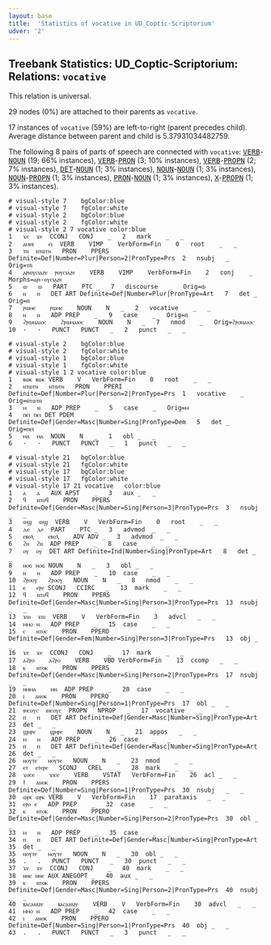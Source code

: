 ```yaml
---
layout: base
title:  'Statistics of vocative in UD_Coptic-Scriptorium'
udver: '2'
---
```


## Treebank Statistics: UD_Coptic-Scriptorium: Relations: `vocative`

This relation is universal.

29 nodes (0%) are attached to their parents as `vocative`.

17 instances of `vocative` (59%) are left-to-right (parent precedes child).
Average distance between parent and child is 5.37931034482759.

The following 8 pairs of parts of speech are connected with `vocative`: <tt><a href="cop_scriptorium-pos-VERB.html">VERB</a></tt>-<tt><a href="cop_scriptorium-pos-NOUN.html">NOUN</a></tt> (19; 66% instances), <tt><a href="cop_scriptorium-pos-VERB.html">VERB</a></tt>-<tt><a href="cop_scriptorium-pos-PRON.html">PRON</a></tt> (3; 10% instances), <tt><a href="cop_scriptorium-pos-VERB.html">VERB</a></tt>-<tt><a href="cop_scriptorium-pos-PROPN.html">PROPN</a></tt> (2; 7% instances), <tt><a href="cop_scriptorium-pos-DET.html">DET</a></tt>-<tt><a href="cop_scriptorium-pos-NOUN.html">NOUN</a></tt> (1; 3% instances), <tt><a href="cop_scriptorium-pos-NOUN.html">NOUN</a></tt>-<tt><a href="cop_scriptorium-pos-NOUN.html">NOUN</a></tt> (1; 3% instances), <tt><a href="cop_scriptorium-pos-NOUN.html">NOUN</a></tt>-<tt><a href="cop_scriptorium-pos-PROPN.html">PROPN</a></tt> (1; 3% instances), <tt><a href="cop_scriptorium-pos-PRON.html">PRON</a></tt>-<tt><a href="cop_scriptorium-pos-NOUN.html">NOUN</a></tt> (1; 3% instances), <tt><a href="cop_scriptorium-pos-X.html">X</a></tt>-<tt><a href="cop_scriptorium-pos-PROPN.html">PROPN</a></tt> (1; 3% instances).


~~~ conllu
# visual-style 7	bgColor:blue
# visual-style 7	fgColor:white
# visual-style 2	bgColor:blue
# visual-style 2	fgColor:white
# visual-style 2 7 vocative	color:blue
1	ϫⲉ	ϫⲉ	CCONJ	CONJ	_	2	mark	_	_
2	ⲁⲙⲏⲓ	ⲉⲓ	VERB	VIMP	VerbForm=Fin	0	root	_	_
3	ⲧⲛ	ⲛⲧⲱⲧⲛ	PRON	PPERS	Definite=Def|Number=Plur|Person=2|PronType=Prs	2	nsubj	_	Orig=ⲧⲛ̄
4	ⲁⲣⲓⲑⲩⲥⲓⲁⲍⲉ	ⲣⲑⲩⲥⲓⲁⲍⲉ	VERB	VIMP	VerbForm=Fin	2	conj	_	Morphs=ⲁⲣⲓ-ⲑⲩⲥⲓⲁⲍⲉ
5	ⲱ	ⲱ	PART	PTC	_	7	discourse	_	Orig=ⲱ̄
6	ⲛ	ⲡ	DET	ART	Definite=Def|Number=Plur|PronType=Art	7	det	_	Orig=ⲛ̄
7	ⲣⲱⲙⲉ	ⲣⲱⲙⲉ	NOUN	N	_	2	vocative	_	_
8	ⲛ	ⲛ	ADP	PREP	_	9	case	_	Orig=ⲛ̄
9	ϩⲣⲱⲙⲁⲓⲟⲥ	ϩⲣⲱⲙⲁⲓⲟⲥ	NOUN	N	_	7	nmod	_	Orig=ϩⲣⲟⲙⲁⲓⲟⲥ
10	·	·	PUNCT	PUNCT	_	2	punct	_	_

~~~


~~~ conllu
# visual-style 2	bgColor:blue
# visual-style 2	fgColor:white
# visual-style 1	bgColor:blue
# visual-style 1	fgColor:white
# visual-style 1 2 vocative	color:blue
1	ⲃⲱⲕ	ⲃⲱⲕ	VERB	V	VerbForm=Fin	0	root	_	_
2	ⲛⲧⲱⲧⲛ	ⲛⲧⲱⲧⲛ	PRON	PPERI	Definite=Def|Number=Plur|Person=2|PronType=Prs	1	vocative	_	Orig=ⲛ̇ⲧⲱⲧⲛ̇
3	ⲙ	ⲛ	ADP	PREP	_	5	case	_	Orig=ⲙ̇
4	ⲡⲉⲓ	ⲡⲉⲓ	DET	PDEM	Definite=Def|Gender=Masc|Number=Sing|PronType=Dem	5	det	_	Orig=ⲡⲉⲓ̇
5	ⲙⲁ	ⲙⲁ	NOUN	N	_	1	obl	_	_
6	·	·	PUNCT	PUNCT	_	1	punct	_	_

~~~


~~~ conllu
# visual-style 21	bgColor:blue
# visual-style 21	fgColor:white
# visual-style 17	bgColor:blue
# visual-style 17	fgColor:white
# visual-style 17 21 vocative	color:blue
1	ⲁ	ⲁ	AUX	APST	_	3	aux	_	_
2	ϥ	ⲛⲧⲟϥ	PRON	PPERS	Definite=Def|Gender=Masc|Number=Sing|Person=3|PronType=Prs	3	nsubj	_	_
3	ⲱϣ	ⲱϣ	VERB	V	VerbForm=Fin	0	root	_	_
4	ⲇⲉ	ⲇⲉ	PART	PTC	_	3	advmod	_	_
5	ⲉⲃⲟⲗ	ⲉⲃⲟⲗ	ADV	ADV	_	3	advmod	_	_
6	ϩⲛ	ϩⲛ	ADP	PREP	_	8	case	_	_
7	ⲟⲩ	ⲟⲩ	DET	ART	Definite=Ind|Number=Sing|PronType=Art	8	det	_	_
8	ⲛⲟϭ	ⲛⲟϭ	NOUN	N	_	3	obl	_	_
9	ⲛ	ⲛ	ADP	PREP	_	10	case	_	_
10	ϩⲣⲟⲟⲩ	ϩⲣⲟⲟⲩ	NOUN	N	_	8	nmod	_	_
11	ⲉ	ⲉⲣⲉ	SCONJ	CCIRC	_	13	mark	_	_
12	ϥ	ⲛⲧⲟϥ	PRON	PPERS	Definite=Def|Gender=Masc|Number=Sing|Person=3|PronType=Prs	13	nsubj	_	_
13	ϫⲱ	ϫⲱ	VERB	V	VerbForm=Fin	3	advcl	_	_
14	ⲙⲙⲟ	ⲛ	ADP	PREP	_	15	case	_	_
15	ⲥ	ⲛⲧⲟⲥ	PRON	PPERO	Definite=Def|Gender=Fem|Number=Sing|Person=3|PronType=Prs	13	obj	_	_
16	ϫⲉ	ϫⲉ	CCONJ	CONJ	_	17	mark	_	_
17	ⲁϩⲣⲟ	ⲁϩⲣⲟ	VERB	VBD	VerbForm=Fin	13	ccomp	_	_
18	ⲕ	ⲛⲧⲟⲕ	PRON	PPERS	Definite=Def|Gender=Masc|Number=Sing|Person=2|PronType=Prs	17	nsubj	_	_
19	ⲛⲙⲙⲁ	ⲙⲛ	ADP	PREP	_	20	case	_	_
20	ⲓ	ⲁⲛⲟⲕ	PRON	PPERO	Definite=Def|Number=Sing|Person=1|PronType=Prs	17	obl	_	_
21	ⲓⲏⲥⲟⲩⲥ	ⲓⲏⲥⲟⲩⲥ	PROPN	NPROP	_	17	vocative	_	_
22	ⲡ	ⲡ	DET	ART	Definite=Def|Gender=Masc|Number=Sing|PronType=Art	23	det	_	_
23	ϣⲏⲣⲉ	ϣⲏⲣⲉ	NOUN	N	_	21	appos	_	_
24	ⲙ	ⲛ	ADP	PREP	_	26	case	_	_
25	ⲡ	ⲡ	DET	ART	Definite=Def|Gender=Masc|Number=Sing|PronType=Art	26	det	_	_
26	ⲛⲟⲩⲧⲉ	ⲛⲟⲩⲧⲉ	NOUN	N	_	23	nmod	_	_
27	ⲉⲧ	ⲉⲧⲉⲣⲉ	SCONJ	CREL	_	28	mark	_	_
28	ϫⲟⲥⲉ	ϫⲓⲥⲉ	VERB	VSTAT	VerbForm=Fin	26	acl	_	_
29	ϯ	ⲁⲛⲟⲕ	PRON	PPERS	Definite=Def|Number=Sing|Person=1|PronType=Prs	30	nsubj	_	_
30	ⲱⲣⲕ	ⲱⲣⲕ	VERB	V	VerbForm=Fin	17	parataxis	_	_
31	ⲉⲣⲟ	ⲉ	ADP	PREP	_	32	case	_	_
32	ⲕ	ⲛⲧⲟⲕ	PRON	PPERO	Definite=Def|Gender=Masc|Number=Sing|Person=2|PronType=Prs	30	obl	_	_
33	ⲙ	ⲛ	ADP	PREP	_	35	case	_	_
34	ⲡ	ⲡ	DET	ART	Definite=Def|Gender=Masc|Number=Sing|PronType=Art	35	det	_	_
35	ⲛⲟⲩⲧⲉ	ⲛⲟⲩⲧⲉ	NOUN	N	_	30	obl	_	_
36	.	.	PUNCT	PUNCT	_	30	punct	_	_
37	ϫⲉ	ϫⲉ	CCONJ	CONJ	_	40	mark	_	_
38	ⲛⲛⲉ	ⲛⲛⲉ	AUX	ANEGOPT	_	40	aux	_	_
39	ⲕ	ⲛⲧⲟⲕ	PRON	PPERS	Definite=Def|Gender=Masc|Number=Sing|Person=2|PronType=Prs	40	nsubj	_	_
40	ⲃⲁⲥⲁⲛⲓⲍⲉ	ⲃⲁⲥⲁⲛⲓⲍⲉ	VERB	V	VerbForm=Fin	30	advcl	_	_
41	ⲙⲙⲟ	ⲛ	ADP	PREP	_	42	case	_	_
42	ⲓ	ⲁⲛⲟⲕ	PRON	PPERO	Definite=Def|Number=Sing|Person=1|PronType=Prs	40	obj	_	_
43	.	.	PUNCT	PUNCT	_	3	punct	_	_

~~~


